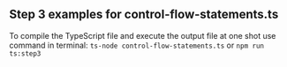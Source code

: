 ## Step 3 examples for control-flow-statements.ts
To compile the TypeScript file and execute the output file at one shot use command in terminal:
```ts-node control-flow-statements.ts``` or ```npm run ts:step3```